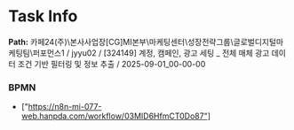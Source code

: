 # Task Info

**Path:** 카페24(주)\본사사업장\[CG]MI본부\마케팅센터\성장전략그룹\글로벌디지털마케팅팀\퍼포먼스1 / jyyu02 / [324149] 계정, 캠페인, 광고 세팅 _ 전체 매체 광고 데이터 조건 기반 필터링 및 정보 추출 / 2025-09-01_00-00-00

### BPMN
- ["https://n8n-mi-077-web.hanpda.com/workflow/03MID6HfmCT0Do87"]

